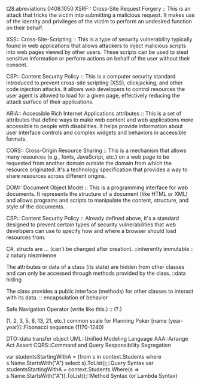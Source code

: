 t28.abreviations 0408.1050
XSRF:: Cross-Site Request Forgery :: This is an attack that tricks the victim into submitting a malicious request. It makes use of the identity and privileges of the victim to perform an undesired function on their behalf.

XSS:: Cross-Site-Scripting :: This is a type of security vulnerability typically found in web applications that allows attackers to inject malicious scripts into web pages viewed by other users. These scripts can be used to steal sensitive information or perform actions on behalf of the user without their consent.

CSP:: Content Security Policy :: This is a computer security standard introduced to prevent cross-site scripting (XSS), clickjacking, and other code injection attacks. It allows web developers to control resources the user agent is allowed to load for a given page, effectively reducing the attack surface of their applications.

ARIA:: Accessible Rich Internet Applications attributes :: This is a set of attributes that define ways to make web content and web applications more accessible to people with disabilities. It helps provide information about user interface controls and complex widgets and behaviors in accessible formats.

CORS:: Cross-Origin Resource Sharing :: This is a mechanism that allows many resources (e.g., fonts, JavaScript, etc.) on a web page to be requested from another domain outside the domain from which the resource originated. It's a technology specification that provides a way to share resources across different origins.

DOM:: Document Object Model :: This is a programming interface for web documents. It represents the structure of a document (like HTML or XML) and allows programs and scripts to manipulate the content, structure, and style of the documents.

CSP:: Content Security Policy :: Already defined above, it's a standard designed to prevent certain types of security vulnerabilities that web developers can use to specify how and where a browser should load resources from.

C#, structs are ... (can't be changed after creation).  ::inherently immutable :: z natury niezmienne

The attributes or data of a class (its state) are hidden from other classes and can only be accessed through methods provided by the class. ::data hiding 

The class provides a public interface (methods) for other classes to interact with its data. :: encapsulation of behavior 
        
Safe Navigation Operator (write like this.) :: (?.) 

(1, 2, 3, 5, 8, 13, 21, etc.) common scale for Planning Poker [name (year-year)]::Fibonacci sequence (1170-1240) 

DTO::data transfer object
UML::Unified Modeling Language
AAA::Arrange Act Assert
CQRS::Command and Query Responsibility Segregation

var studentsStartingWithA = (from s in context.Students where s.Name.StartsWith("A") select s).ToList();::Query Syntax
var studentsStartingWithA = context.Students.Where(s => s.Name.StartsWith("A")).ToList();::Method Syntax (or Lambda Syntax)